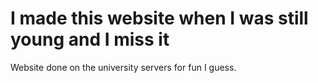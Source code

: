 # I made this website when I was still young and I miss it

Website done on the university servers for fun I guess.
